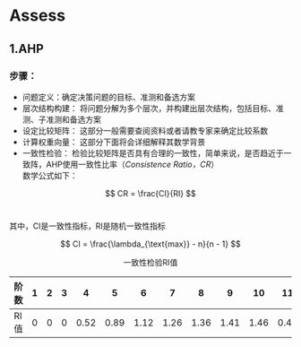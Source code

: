 # Assess
## 1.AHP
### 步骤：
- 问题定义：确定决策问题的目标、准测和备选方案
- 层次结构构建： 将问题分解为多个层次，并构建出层次结构，包括目标、准测、子准测和备选方案
- 设定比较矩阵： 这部分一般需要查阅资料或者请教专家来确定比较系数
- 计算权重向量： 这部分下面将会详细解释其数学背景
- 一致性检验： 检验比较矩阵是否具有合理的一致性，简单来说，是否趋近于一致阵，AHP使用一致性比率（*Consistence Ratio，CR*）<br>
数学公式如下：

$$
CR = \frac{CI}{RI}
$$ <br>

其中，CI是一致性指标，RI是随机一致性指标

$$
CI = \frac{\lambda_{\text{max}} - n}{n - 1}
$$

<p align="center">一致性检验RI值</p>

 | 阶数 | 1   | 2   | 3   | 4    | 5    | 6    | 7    | 8    | 9    | 10   | 11   | 12   | 13   | 14   | 15   |  
 |------|-----|-----|-----|------|------|------|------|------|------|------|------|------|------|------|------|  
 | RI值 | 0   | 0   | 0   | 0.52 | 0.89 | 1.12 | 1.26 | 1.36 | 1.41 | 1.46 | 0.49 | 0.52 | 1.54 | 1.56 | 1.58 |  







               
